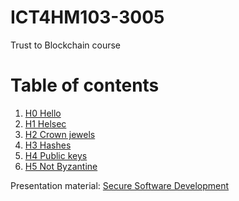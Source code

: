 # ICT4HM103-3005
Trust to Blockchain course

# Table of contents
1. [H0 Hello](h0-hello)
2. [H1 Helsec](h1-helsec)
3. [H2 Crown jewels](h2-crown-jewels)
4. [H3 Hashes](h3-hashes)
5. [H4 Public keys](h4-public-keys)
6. [H5 Not Byzantine](h5-not-byzantine)

Presentation material: [Secure Software Development](secure-software-development)
